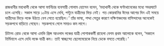 রাজধানীর মহাখালী থেকে আসা ফার্নিচার ব্যবসায়ী গোলাম হোসেন বলেন, ‘মহাখালী থেকে ঘণ্টাখানেকের মধ্যে সদরঘাটে চলে এসেছি। সকাল সাড়ে ১০টায় এসে দেখি, পন্টুনে যাত্রীদের ভিড় নেই। গত কোরবানির ঈদের আগের দিন এই সময়ে যাত্রীদের ভিড়ে লঞ্চে উঠতে বেগ পেতে হয়েছিল।’ তাঁর ভাষ্য, পদ্মা সেতুর কারণে দক্ষিণাঞ্চলের বাসিন্দাদের অনেকেই সড়কপথে বাড়িতে গেছেন। সড়কপথে গেলে সময়ও কম লাগে।

চিটাগং রোড থেকে আসা এমভি প্রিন্স আওলাদ লঞ্চের যাত্রী পোশাককর্মী রাহেলা বেগম প্রথম আলোকে বলেন, ‘সকালে টার্মিনালে এসে দেখি লঞ্চে যাত্রী কম। তাই স্বাচ্ছন্দ্যে ছেলেমেয়েকে নিয়ে ডেকে বসতে পেরেছি।’
